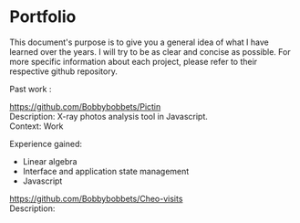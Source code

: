 Portfolio
=========

This document's purpose is to give you a general idea of what I have learned over the years. I will try to be as clear 
and concise as possible. For more specific information about each project, please refer to their respective github 
repository.


Past work :

https://github.com/Bobbybobbets/Pictin <br/>
Description: X-ray photos analysis tool in Javascript. <br/>
Context: Work 

Experience gained:

- Linear algebra
- Interface and application state management
- Javascript


https://github.com/Bobbybobbets/Cheo-visits <br/>
Description: 



